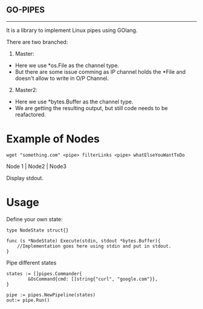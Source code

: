 <h2> GO-PIPES </h2>
<HR>

It is a library to implement Linux pipes using GOlang. 

There are two branched: 

1. Master: 
- Here we use *os.File as the channel type. 
- But there are some issue comming as IP channel holds the *File and doesn't allow to write in O/P Channel. 


2. Master2: 
- Here we use *bytes.Buffer as the channel type. 
- We are getting the resulting output, but still code needs to be reafactored. 


# Example of Nodes
``` 
wget "something.com" <pipe> filterLinks <pipe> whatElseYouWantToDo 
```
Node 1         |        Node2      |      Node3  

Display stdout.

# Usage
Define your own state: 

```
type NodeState struct{}

func (s *NodeState) Execute(stdin, stdout *bytes.Buffer){
    //Implementation goes here using stdin and put in stdout.
}   
```
Pipe different states 

```
states := []pipes.Commander{
		&OsCommand{cmd: []string{"curl", "google.com"}},
}

pipe := pipes.NewPipeline(states)
out:= pipe.Run()
```



